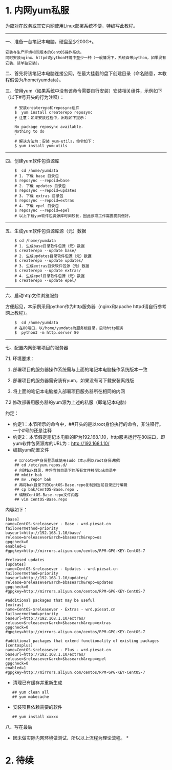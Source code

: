 # 1. 内网yum私服


为应对在政务或其它内网使用Linux部署系统不便，特编写此教程。

----

一、准备一台笔记本电脑，硬盘至少200G+。

    安装与生产环境相同版本的CentOS操作系统。
    同时安装nginx、httpd或python环境中至少一种（一般情况下，系统自带python，如果没有安装，请单独安装）。


二、首先将该笔记本电脑连接公网，在最大挂载的盘下创建目录（命名随意，本教程假设为/home/yumdata）。


三、使用yum（如果系统中没有该命令需要自行安装）安装相关组件，示例如下（以下#号开头的行为注释）：

````
    # 安装createrepo和reposync组件
    $  yum install createrepo reposync
    # 注意：如果安装过程中，出现如下提示：
    `
    No package reposync available.
    Nothing to do
    `
    # 解决方法为：安装 yum-utils，命令如下：
    $ yum install yum-utils
````
---
四、创建yum软件包资源库

````
    $  cd /home/yumdata
    # 1. 下载 base 目录包
    $ reposync --repoid=base
    # 2. 下载 updates 目录包
    $ reposync --repoid=updates
    # 3. 下载 extras 目录包
    $ reposync --repoid=extras
    # 4. 下载 epel 目录包
    $ reposync --repoid=epel
    # 以上下载yum软件包资源库时间较长，因此该项工作需要提前做好。
````
---
五、生成yum软件包资源库源（元）数据

````
    $ cd /home/yumdata
    # 1. 生成base目录软件包源（元）数据
    $ createrepo --update base/
    # 2. 生成updates目录软件包源（元）数据
    $ createrepo --update updates/
    # 3. 生成extras目录软件包源（元）数据
    $ createrepo --update extras/
    # 4. 生成epel目录软件包源（元）数据
    $ createrepo --update epel/
````
---
六、启动http文件浏览服务

   方便起见，本示例采用python作为http服务器（nginx和apache httpd请自行参考网上教程）。
````
    $  cd /home/yumdata
    # 在80端口，以/home/yumdata为服务根目录，启动http服务
    $  python3 -m http.server 80
````

---

七、配置内网部署项目的服务器

  7.1. 环境要求：

   1. 部署项目的服务器操作系统需与上面的笔记本电脑操作系统版本一致
  
   2. 部署项目的服务器需安装有yum，如果没有可下载安装离线版
   
   3. 将上面的笔记本电脑接入部署项目服务器所在相同的内网

7.2 修改部署用服务器的yum源为上述的私服（即笔记本电脑）

约定：

   - 约定1：本节所示的命令中，##开头的是以root身份执行的命令，非注释行。一个#号的还是注释
   - 约定2：本节假定笔记本电脑的IP为192.168.1.10，http服务运行在80端口，即yum软件包资源库的URL为：http://192.168.1.10/
   - 编辑yum配置文件

````
    # 以root用户身份登录或使用sudo（本示例以root身份讲解）
    ## cd /etc/yum.repos.d/
    # 创建bak目录，并将当前目录下的所有文件移至bak目录中
    ## mkdir bak
    ## mv .repo* bak
    # 再将bak目录下的CentOS-Base.repo复制到当前目录进行编辑
    ## cp bak/CentOS-Base.repo .
    # 编辑CentOS-Base.repo文件内容
    ## vim CentOS-Base.repo
````
内容如下：

````
[base]
name=CentOS-$releasever - Base - wrd.piesat.cn
failovermethod=priority
baseurl=http://192.168.1.10/base/
release=$releasever&arch=$basearch&repo=os
gpgcheck=0
enabled=1
#gpgkey=http://mirrors.aliyun.com/centos/RPM-GPG-KEY-CentOS-7
 
#released updates 
[updates]
name=CentOS-$releasever - Updates - wrd.piesat.cn
failovermethod=priority
baseurl=http://192.168.1.10/updates/
release=$releasever&arch=$basearch&repo=updates
gpgcheck=0
#gpgkey=http://mirrors.aliyun.com/centos/RPM-GPG-KEY-CentOS-7
 
#additional packages that may be useful
[extras]
name=CentOS-$releasever - Extras - wrd.piesat.cn
failovermethod=priority
baseurl=http://192.168.1.10/extras/
release=$releasever&arch=$basearch&repo=extras
gpgcheck=0
#gpgkey=http://mirrors.aliyun.com/centos/RPM-GPG-KEY-CentOS-7

#additional packages that extend functionality of existing packages
[centosplus]
name=CentOS-$releasever - Plus - wrd.piesat.cn
baseurl=http://192.168.1.10/extras/
release=$releasever&arch=$basearch&repo=epel
gpgcheck=0
enabled=1
#gpgkey=http://mirrors.aliyun.com/centos/RPM-GPG-KEY-CentOS-7
````

- 清理已有缓存并重新生成

````
   ## yum clean all
   ## yum makecache
````
- 安装项目依赖需要的软件

````
   ## yum install xxxxx
````

八、写在最后

 * 因未做实际内网环境做测试、所以以上流程为理论流程。 *

# 2. 待续
